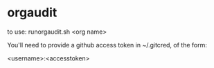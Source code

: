 # orgaudit 

to use:
runorgaudit.sh \<org name\>

You'll need to provide a github access token in ~/.gitcred, of the form:

\<username\>:\<accesstoken\>

